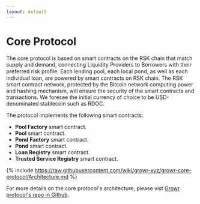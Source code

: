 ```yaml
---
layout: default
---
```

# Core Protocol
The core protocol is based on smart contracts on the RSK chain that match supply and demand, connecting Liquidity Providers to Borrowers with their preferred risk proﬁle. Each lending pool, each local pond, as well as each individual loan, are powered by smart contracts on RSK chain. The RSK smart contract network, protected by the Bitcoin network computing power and hashing mechanism, will ensure the security of the smart contracts and transactions. We foresee the initial currency of choice to be USD-denominated stablecoin such as RDOC.

The protocol implements the following smart contracts:
- **Pool Factory** smart contract.
- **Pool** smart contract.
- **Pond Factory** smart contract.
- **Pond** smart contract.
- **Loan Registry** smart contract.
- **Trusted Service Registry** smart contract.

{% include https://raw.githubusercontent.com/wiki/growr-xyz/growr-core-protocol/Architecture.md %}

For more details on the core protocol's architecture, please vist [Growr protocol's repo in Github](https://github.com/growr-xyz/growr-core-protocol/wiki).